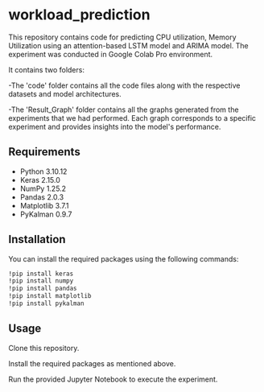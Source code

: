 # workload_prediction
This repository contains code for predicting CPU utilization, Memory Utilization using an attention-based LSTM model and ARIMA model. The experiment was conducted in Google Colab Pro environment.

It contains two folders:

-The 'code' folder contains all the code files along with the respective datasets and model architectures.

-The 'Result_Graph' folder contains all the graphs generated from the experiments that we had performed. Each graph corresponds to a specific experiment and provides insights into the model's performance.


## Requirements

- Python 3.10.12
- Keras 2.15.0
- NumPy 1.25.2
- Pandas 2.0.3
- Matplotlib 3.7.1
- PyKalman 0.9.7


## Installation

You can install the required packages using the following commands:

```bash
!pip install keras
!pip install numpy
!pip install pandas
!pip install matplotlib
!pip install pykalman
```

## Usage
Clone this repository.

Install the required packages as mentioned above.

Run the provided Jupyter Notebook to execute the experiment.

